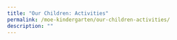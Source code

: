 ```yaml
---
title: "Our Children: Activities"
permalink: /moe-kindergarten/our-children-activities/
description: ""
---
```

